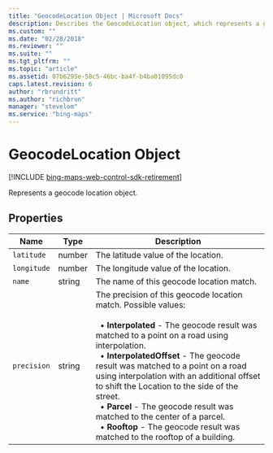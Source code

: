 ```yaml
---
title: "GeocodeLocation Object | Microsoft Docs"
description: Describes the GeocodeLocation object, which represents a geocode location, and provides a list of properties.
ms.custom: ""
ms.date: "02/28/2018"
ms.reviewer: ""
ms.suite: ""
ms.tgt_pltfrm: ""
ms.topic: "article"
ms.assetid: 07b6295e-58c5-46bc-ba4f-b4ba01095dc0
caps.latest.revision: 6
author: "rbrundritt"
ms.author: "richbrun"
manager: "stevelom"
ms.service: "bing-maps"
---
```


# GeocodeLocation Object

[!INCLUDE [bing-maps-web-control-sdk-retirement](../../includes/bing-maps-web-control-sdk-retirement.md)]

Represents a geocode location object.

## Properties

Name              | Type                                                       | Description
----------------- | ---------------------------------------------------------- | -------------------------------------
`latitude`        | number                          | The latitude value of the location.
`longitude`        | number                          | The longitude value of the location.
`name`            | string                                                     | The name of this geocode location match.
`precision`       | string    | The precision of this geocode location match. Possible values:<br/><br/>&nbsp;&nbsp;• **Interpolated** - The geocode result was matched to a point on a road using interpolation.<br/>&nbsp;&nbsp;• **InterpolatedOffset** - The geocode result was matched to a point on a road using interpolation with an additional offset to shift the Location to the side of the street.<br/>&nbsp;&nbsp;• **Parcel** - The geocode result was matched to the center of a parcel.<br/>&nbsp;&nbsp;• **Rooftop** - The geocode result was matched to the rooftop of a building.
